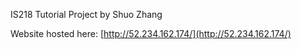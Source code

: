 IS218 Tutorial Project
by Shuo Zhang

Website hosted here: [http://52.234.162.174/](http://52.234.162.174/)
